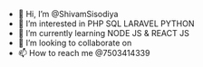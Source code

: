 - 👋 Hi, I’m @ShivamSisodiya
- 👀 I’m interested in PHP SQL LARAVEL PYTHON
- 🌱 I’m currently learning NODE JS & REACT JS
- 💞️ I’m looking to collaborate on 
- 📫 How to reach me @7503414339

<!---
ShivamSisodiya/ShivamSisodiya is a ✨ special ✨ repository because its `README.md` (this file) appears on your GitHub profile.
You can click the Preview link to take a look at your changes.
--->
